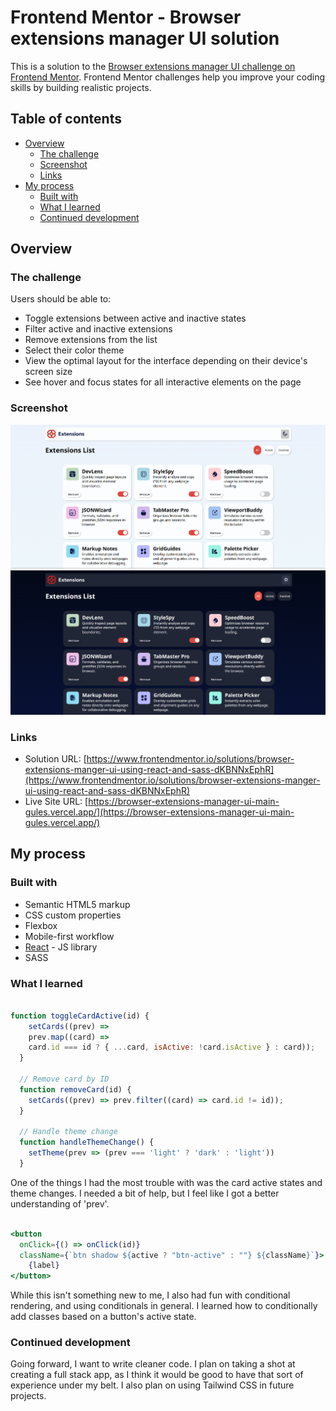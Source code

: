 # Frontend Mentor - Browser extensions manager UI solution

This is a solution to the [Browser extensions manager UI challenge on Frontend Mentor](https://www.frontendmentor.io/challenges/browser-extension-manager-ui-yNZnOfsMAp). Frontend Mentor challenges help you improve your coding skills by building realistic projects. 

## Table of contents

- [Overview](#overview)
  - [The challenge](#the-challenge)
  - [Screenshot](#screenshot)
  - [Links](#links)
- [My process](#my-process)
  - [Built with](#built-with)
  - [What I learned](#what-i-learned)
  - [Continued development](#continued-development)


## Overview

### The challenge

Users should be able to:

- Toggle extensions between active and inactive states
- Filter active and inactive extensions
- Remove extensions from the list
- Select their color theme
- View the optimal layout for the interface depending on their device's screen size
- See hover and focus states for all interactive elements on the page

### Screenshot

![](./solution.png)
![](./Solution-Dark.png)


### Links

- Solution URL: [https://www.frontendmentor.io/solutions/browser-extensions-manger-ui-using-react-and-sass-dKBNNxEphR](https://www.frontendmentor.io/solutions/browser-extensions-manger-ui-using-react-and-sass-dKBNNxEphR)
- Live Site URL: [https://browser-extensions-manager-ui-main-gules.vercel.app/](https://browser-extensions-manager-ui-main-gules.vercel.app/)

## My process

### Built with

- Semantic HTML5 markup
- CSS custom properties
- Flexbox
- Mobile-first workflow
- [React](https://reactjs.org/) - JS library
- SASS


### What I learned

```js

function toggleCardActive(id) {
    setCards((prev) => 
    prev.map((card) => 
    card.id === id ? { ...card, isActive: !card.isActive } : card));
  }

  // Remove card by ID
  function removeCard(id) {
    setCards((prev) => prev.filter((card) => card.id != id));
  }

  // Handle theme change
  function handleThemeChange() {
    setTheme(prev => (prev === 'light' ? 'dark' : 'light'))
  }

```
One of the things I had the most trouble with was the card active states and theme changes. I needed a bit of help, but I feel like I got a better understanding of 'prev'.

```jsx

<button
  onClick={() => onClick(id)}
  className={`btn shadow ${active ? "btn-active" : ""} ${className}`}>
    {label}
</button>

```

While this isn't something new to me, I also had fun with conditional rendering, and using conditionals in general. I learned how to conditionally add classes based on a button's active state.


### Continued development

Going forward, I want to write cleaner code. I plan on taking a shot at creating a full stack app, as I think it would be good to have that sort of experience under my belt. I also plan on using Tailwind CSS in future projects.

